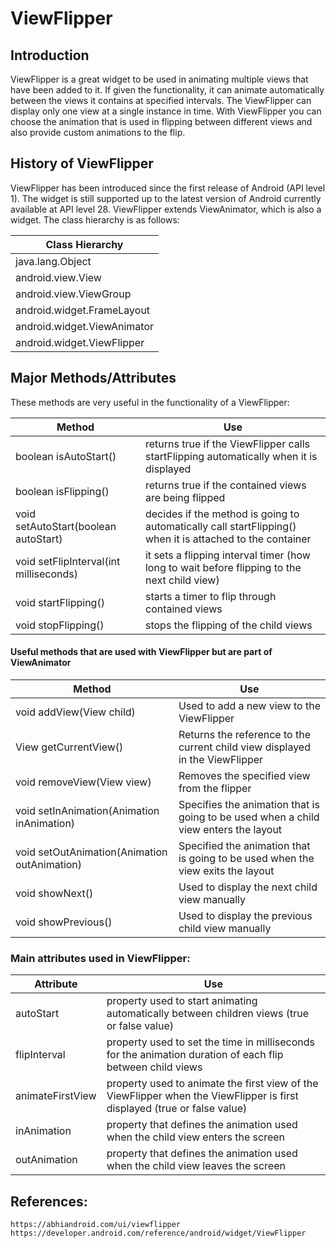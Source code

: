 # ViewFlipper


## Introduction
ViewFlipper is a great widget to be used in animating multiple views that have been added to it. If given the functionality, it can animate automatically between the views it contains at specified intervals. The ViewFlipper can display only one view at a single instance in time. With ViewFlipper you can choose the animation that is used in flipping between different views and also provide custom animations to the flip.

## History of ViewFlipper
ViewFlipper has been introduced since the first release of Android (API level 1). The widget is still supported up to the latest version of Android currently available at API level 28. ViewFlipper extends ViewAnimator, which is also a widget. The class hierarchy is as follows:
	
| Class Hierarchy             |
|-----------------------------|
| java.lang.Object            |
| android.view.View           |
| android.view.ViewGroup      |
| android.widget.FrameLayout  |
| android.widget.ViewAnimator |
| android.widget.ViewFlipper  |

## Major Methods/Attributes
These methods are very useful in the functionality of a ViewFlipper:
	
| Method                                 | Use                                                                                                       |
|----------------------------------------|-----------------------------------------------------------------------------------------------------------|
| boolean isAutoStart()                  | returns true if the ViewFlipper calls startFlipping automatically when it is displayed                    |
| boolean isFlipping()                   | returns true if the contained views are being flipped                                                     |
| void setAutoStart(boolean autoStart)   | decides if the method is going to automatically call startFlipping() when it is attached to the container |
| void setFlipInterval(int milliseconds) | it sets a flipping interval timer (how long to wait before flipping to the next child view)               |
| void startFlipping()                   | starts a timer to flip through contained views                                                            |
| void stopFlipping()                    | stops the flipping of the child views                                                                     |

#### Useful methods that are used with ViewFlipper but are part of ViewAnimator
	
| Method                                       | Use                                                                                  |
|----------------------------------------------|--------------------------------------------------------------------------------------|
| void addView(View child)                     | Used to add a new view to the ViewFlipper                                            |
| View getCurrentView()                        | Returns the reference to the current child view displayed in the ViewFlipper         |
| void removeView(View view)                   | Removes the specified view from the flipper                                          |
| void setInAnimation(Animation inAnimation)   | Specifies the animation that is going to be used when a child view enters the layout |
| void setOutAnimation(Animation outAnimation) | Specified the animation that is going to be used when the view exits the layout      |
| void showNext()                              | Used to display the next child view manually                                         |
| void showPrevious()                          | Used to display the previous child view manually                                     |

### Main attributes used in ViewFlipper:
	
| Attribute        | Use                                                                                                                      |
|------------------|--------------------------------------------------------------------------------------------------------------------------|
| autoStart        | property used to start animating automatically between children views (true or false value)                              |
| flipInterval     | property used to set the time in milliseconds for the animation duration of each flip between child views                |
| animateFirstView | property used to animate the first view of the ViewFlipper when the ViewFlipper is first displayed (true or false value) |
| inAnimation      | property that defines the animation used when the child view enters the screen                                           |
| outAnimation     | property that defines the animation used when the child view leaves the screen                                           |

## References:
	https://abhiandroid.com/ui/viewflipper
	https://developer.android.com/reference/android/widget/ViewFlipper




